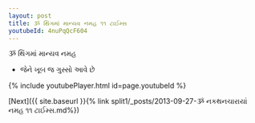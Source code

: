 ```yaml
---
layout: post
title: ૐ થિંગમાં માન્યવ નમહ ૧૧ ટાઈમ્સ
youtubeId: 4nuPqQcF604
---
```

 
 
 ૐ થિંગમાં માન્યવ નમહ  
 
 -  જેને ખૂબ જ ગુસ્સો આવે છે 
 
  
 
  
 
 
 
 
 
 


{% include youtubePlayer.html id=page.youtubeId %}
 
[Next]({{ site.baseurl }}{% link  split1/_posts/2013-09-27-ૐ નકથનચારાયાં નમહ ૧૧ ટાઈમ્સ.md%})
 
